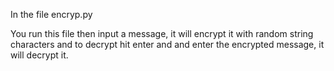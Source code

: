 In the file encryp.py

You run this file then input a message, it will encrypt it with random string characters and to decrypt hit enter and and enter the encrypted message, it will decrypt it.
